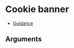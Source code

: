 # Cookie banner

- [Guidance](https://design-patterns.service.justice.gov.uk/components/cookie-banner)

## Arguments
